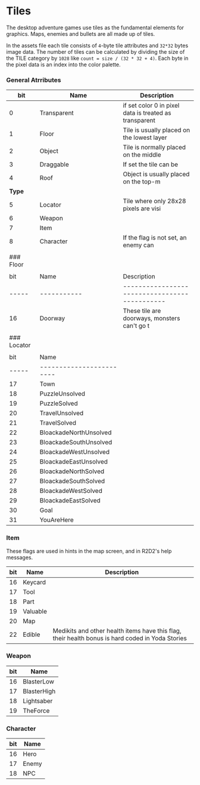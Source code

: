 Tiles
=====

The desktop adventure games use tiles as the fundamental elements for graphics. Maps, enemies and bullets are all made up of tiles.

In the assets file each tile consists of `4`-byte tile attributes and `32*32` bytes image data. The number of tiles can be calculated by dividing the size of the TILE category by `1028` like `count = size / (32 * 32 + 4)`. Each byte in the pixel data is an index into the color palette.

### General Atrributes

| bit         | Name                     | Description                                            |
|-------------|--------------------------|--------------------------------------------------------|
| 0           | Transparent              | if set color 0 in pixel data is treated as transparent |
| 1           | Floor                    | Tile is usually placed on the lowest layer             |
| 2           | Object                   | Tile is normally placed on the middle                  |
| 3           | Draggable                | If set the tile can be                                 |
| 4           | Roof                     | Object is usually placed on the top-m                  |
| **Type**    |                          |                                                        |
| 5           | Locator                  | Tile where only 28x28 pixels are visi                  |
| 6           | Weapon                   |                                                        |
| 7           | Item                     |                                                        |
| 8           | Character                | If the flag is not set, an enemy can                   |
|             |                          |                                                        |
| ### Floor   |                          |                                                        |
|             |                          |                                                        |
| bit         | Name                     | Description                                            |
| -----       | -----------              | ---------------------------------------------          |
| 16          | Doorway                  | These tile are doorways, monsters can't go t           |
|             |                          |                                                        |
| ### Locator |                          |                                                        |
|             |                          |                                                        |
| bit         | Name                     |                                                        |
| -----       | ------------------------ |                                                        |
| 17          | Town                     |                                                        |
| 18          | PuzzleUnsolved           |                                                        |
| 19          | PuzzleSolved             |                                                        |
| 20          | TravelUnsolved           |                                                        |
| 21          | TravelSolved             |                                                        |
| 22          | BloackadeNorthUnsolved   |                                                        |
| 23          | BloackadeSouthUnsolved   |                                                        |
| 24          | BloackadeWestUnsolved    |                                                        |
| 25          | BloackadeEastUnsolved    |                                                        |
| 26          | BloackadeNorthSolved     |                                                        |
| 27          | BloackadeSouthSolved     |                                                        |
| 28          | BloackadeWestSolved      |                                                        |
| 29          | BloackadeEastSolved      |                                                        |
| 30          | Goal                     |                                                        |
| 31          | YouAreHere               |                                                        |

### Item

These flags are used in hints in the map screen, and in R2D2's help messages.

| bit | Name     | Description                                                                                      |
|-----|----------|--------------------------------------------------------------------------------------------------|
| 16  | Keycard  |                                                                                                  |
| 17  | Tool     |                                                                                                  |
| 18  | Part     |                                                                                                  |
| 19  | Valuable |                                                                                                  |
| 20  | Map      |                                                                                                  |
| 22  | Edible   | Medikits and other health items have this flag, their health bonus is hard coded in Yoda Stories |

### Weapon

| bit | Name        |
|-----|-------------|
| 16  | BlasterLow  |
| 17  | BlasterHigh |
| 18  | Lightsaber  |
| 19  | TheForce    |

### Character

| bit | Name  |
|-----|-------|
| 16  | Hero  |
| 17  | Enemy |
| 18  | NPC   |
